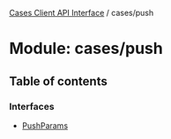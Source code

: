 [Cases Client API Interface](../server_client_api.md) / cases/push

# Module: cases/push

## Table of contents

### Interfaces

- [PushParams](../interfaces/cases_push.pushparams.md)
